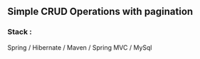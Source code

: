  
## Simple CRUD Operations with pagination

### Stack :
Spring /
Hibernate /
Maven /
Spring MVC /
MySql




